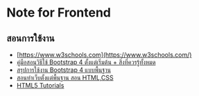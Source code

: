 Note for Frontend
===

## สอนการใช้งาน

- [https://www.w3schools.com](https://www.w3schools.com/)
- [คู่มือสอนวิธีใช้ Bootstrap 4 ตั้งแต่เริ่มต้น + สิ่งที่ควรรู้ทั้งหมด](https://www.designil.com/how-to-use-bootstrap-4.html)
- [สรุปการใช้งาน Bootstrap 4 แบบพื้นฐาน](https://benzneststudios.com/blog/web/bootstrap-4-basic-part-1/)
- [สอนทำเว็บตั้งแต่พื้นฐาน สอน HTML,CSS](http://www.enjoyday.net/webtutorial/css/index.html)
- [HTML5 Tutorials](https://1stwebdesigner.com/30-html5-tutorials/)

<!--stackedit_data:
eyJoaXN0b3J5IjpbMTk2NDQ0ODkzNCw0Njc5NDExODYsMzQ1MD
M3NTg3XX0=
-->